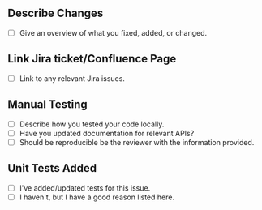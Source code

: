 ## Describe Changes

- [ ] Give an overview of what you fixed, added, or changed.

## Link Jira ticket/Confluence Page

- [ ] Link to any relevant Jira issues.

## Manual Testing

- [ ] Describe how you tested your code locally.
- [ ] Have you updated documentation for relevant APIs?
- [ ] Should be reproducible be the reviewer with the information provided.

## Unit Tests Added

- [ ] I've added/updated tests for this issue.
- [ ] I haven't, but I have a good reason listed here.